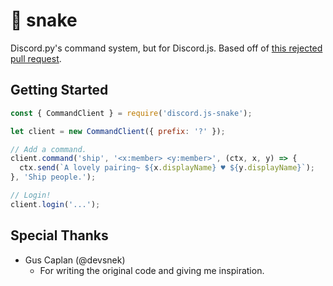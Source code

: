 # 🐍 snake

Discord.py's command system, but for Discord.js. Based off of [this rejected pull request][rejected-pr].

[rejected-pr]: https://github.com/hydrabolt/discord.js/pull/1485

## Getting Started

```js
const { CommandClient } = require('discord.js-snake');

let client = new CommandClient({ prefix: '?' });

// Add a command.
client.command('ship', '<x:member> <y:member>', (ctx, x, y) => {
  ctx.send(`A lovely pairing~ ${x.displayName} ♥️ ${y.displayName}`);
}, 'Ship people.');

// Login!
client.login('...');
```

## Special Thanks

- Gus Caplan (@devsnek)
  - For writing the original code and giving me inspiration.
